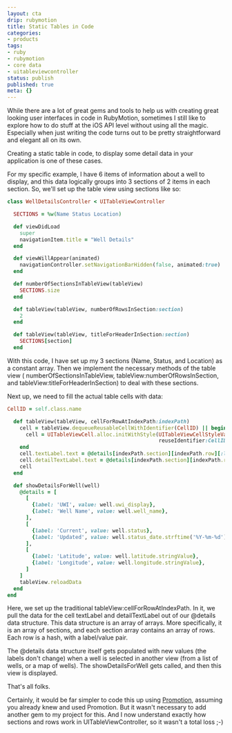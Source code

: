 ```yaml
---
layout: cta
drip: rubymotion
title: Static Tables in Code
categories:
- products
tags:
- ruby
- rubymotion
- core data
- uitableviewcontroller
status: publish
published: true
meta: {}
---
```


While there are a lot of great gems and tools to help us with creating great looking user interfaces in code in RubyMotion, sometimes I still like to explore how to do stuff at the iOS API level without using all the magic.  Especially when just writing the code turns out to be pretty straightforward and elegant all on its own.


Creating a static table in code, to display some detail data in your application is one of these cases.


For my specific example, I have 6 items of information about a well to display, and this data logically groups into 3 sections of 2 items in each section.  So, we'll set up the table view using sections like so:

```ruby
class WellDetailsController < UITableViewController

  SECTIONS = %w(Name Status Location)

  def viewDidLoad
    super
    navigationItem.title = "Well Details"
  end

  def viewWillAppear(animated)
    navigationController.setNavigationBarHidden(false, animated:true)
  end

  def numberOfSectionsInTableView(tableView)
    SECTIONS.size
  end

  def tableView(tableView, numberOfRowsInSection:section)
    2
  end

  def tableView(tableView, titleForHeaderInSection:section)
    SECTIONS[section]
  end
```

With this code, I have set up my 3 sections (Name, Status, and Location) as a constant array.  Then we implement the necessary methods of the table view (
numberOfSectionsInTableView, 
tableView:numberOfRowsInSection, and 
tableView:titleForHeaderInSection) to deal with these sections.


Next up, we need to fill the actual table cells with data:

```ruby
CellID = self.class.name

  def tableView(tableView, cellForRowAtIndexPath:indexPath)
    cell = tableView.dequeueReusableCellWithIdentifier(CellID) || begin
      cell = UITableViewCell.alloc.initWithStyle(UITableViewCellStyleValue2,
                                                 reuseIdentifier:CellID)
    end
    cell.textLabel.text = @details[indexPath.section][indexPath.row][:label]
    cell.detailTextLabel.text = @details[indexPath.section][indexPath.row][:value]
    cell
  end

  def showDetailsForWell(well)
    @details = [
      [
        {label: 'UWI', value: well.uwi_display},
        {label: 'Well Name', value: well.well_name},
      ],
      [
        {label: 'Current', value: well.status},
        {label: 'Updated', value: well.status_date.strftime('%Y-%m-%d')},
      ],
      [
        {label: 'Latitude', value: well.latitude.stringValue},
        {label: 'Longitude', value: well.longitude.stringValue},
      ]
    ]
    tableView.reloadData
  end
end
```

Here, we set up the traditional 
tableView:cellForRowAtIndexPath.  In it, we pull the data for the cell textLabel and detailTextLabel out of our 
@details data structure.  This data structure is an array of arrays.  More specifically, it is an array of sections, and each section array contains an array of rows.  Each row is a hash, with a label/value pair.


The @details data structure itself gets populated with new values (the labels don't change) when a well is selected in another view (from a list of wells, or a map of wells).  The 
showDetailsForWell gets called, and then this view is displayed.


That's all folks.


Certainly, it would be far simpler to code this up using 
[Promotion](https://github.com/clearsightstudio/ProMotion), assuming you already knew and used Promotion. But it wasn't necessary to add another gem to my project for this.  And I now understand exactly how sections and rows work in 
UITableViewController, so it wasn't a total loss ;-)
